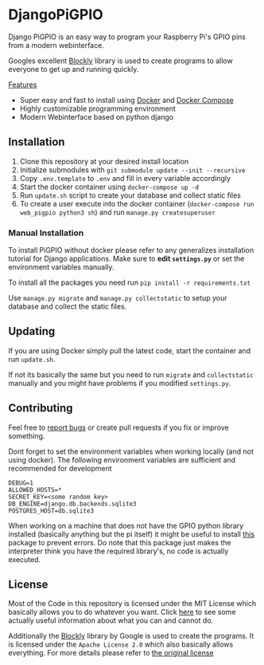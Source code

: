# DjangoPiGPIO
Django PiGPIO is an easy way to program your Raspberry Pi's GPIO 
pins from a modern webinterface.

Googles excellent [Blockly](https://developers.google.com/blockly/) library is used to
create programs to allow everyone to get up and running quickly.

<u>Features</u>
- Super easy and fast to install using [Docker](https://www.docker.com/) and 
[Docker Compose](https://docs.docker.com/compose/)
- Highly customizable programming environment
- Modern Webinterface based on python django

## Installation
1. Clone this repository at your desired install location
2. Initialize submodules with `git submodule update --init --recursive`
3. Copy `.env.template` to `.env` and fill in every variable accordingly
4. Start the docker container using `docker-compose up -d`
5. Run `update.sh` script to create your database and collect static files
6. To create a user execute into the docker container (`docker-compose run web_pigpio python3 sh`) and run `manage.py createsuperuser`


### Manual Installation
To install PiGPIO without docker please refer to any generalizes installation tutorial for Django
applications. Make sure to **edit `settings.py`** or set the environment variables manually.  

To install all the packages you need run `pip install -r requirements.txt`

Use `manage.py migrate` and `manage.py collectstatic` to setup your database and collect the static files.

## Updating
If you are using Docker simply pull the latest code, start the container and run `update.sh`.

If not its basically the same but you need to run `migrate` and `collectstatic` manually and you
might have problems if you modified `settings.py`.

## Contributing
Feel free to [report bugs]() or create pull requests if you fix or improve something.

Dont forget to set the environment variables when working locally (and not using docker). 
The following environment variables are sufficient and recommended for development
```
DEBUG=1
ALLOWED_HOSTS=*
SECRET_KEY=<some random key>
DB_ENGINE=django.db.backends.sqlite3
POSTGRES_HOST=db.sqlite3
```

When working on a machine that does not have the GPIO python library installed (basically anything but the pi itself)
it might be useful to install [this](https://github.com/Def4l71diot/RPi.GPIO-def) package to prevent errors.
Do note that this package just makes the interpreter think you have the required library's, no code is 
actually executed.

## License
Most of the Code in this repository is licensed under the MIT License which basically allows you to do whatever you want.
Click [here](https://github.com/vabene1111/Django-PiGPIO/blob/master/LICENSE.md) to see some actually useful information 
about what you can and cannot do.

Additionally the [Blockly](https://developers.google.com/blockly/) library by Google is used to create the programs. It is licensed under
the `Apache License 2.0` which also basically allows everything. For more details please
refer to [the original license](https://github.com/google/blockly/blob/master/LICENSE)